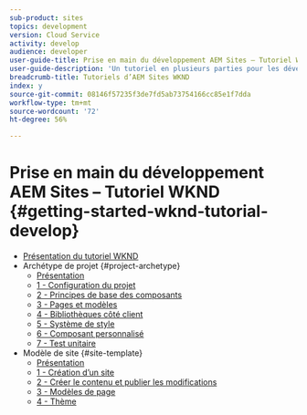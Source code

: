 ```yaml
---
sub-product: sites
topics: development
version: Cloud Service
activity: develop
audience: developer
user-guide-title: Prise en main du développement AEM Sites – Tutoriel WKND
user-guide-description: 'Un tutoriel en plusieurs parties pour les développeurs qui découvrent AEM. Implémentation d’un site AEM pour une marque de style de vie fictive : WKND.'
breadcrumb-title: Tutoriels d’AEM Sites WKND
index: y
source-git-commit: 08146f57235f3de7fd5ab73754166cc85e1f7dda
workflow-type: tm+mt
source-wordcount: '72'
ht-degree: 56%

---
```



# Prise en main du développement AEM Sites – Tutoriel WKND {#getting-started-wknd-tutorial-develop}

+ [Présentation du tutoriel WKND](overview.md)
+ Archétype de projet {#project-archetype}
   + [Présentation](./project-archetype/overview.md)
   + [1 - Configuration du projet](./project-archetype/project-setup.md)
   + [2 - Principes de base des composants](./project-archetype/component-basics.md)
   + [3 - Pages et modèles](./project-archetype/pages-templates.md)
   + [4 - Bibliothèques côté client](./project-archetype/client-side-libraries.md)
   + [5 - Système de style](./project-archetype/style-system.md)
   + [6 - Composant personnalisé](./project-archetype/custom-component.md)
   + [7 - Test unitaire](./project-archetype/unit-testing.md)
+ Modèle de site {#site-template}
   + [Présentation](./site-template/overview.md)
   + [1 - Création d’un site](./site-template/create-site.md)
   + [2 - Créer le contenu et publier les modifications](./site-template/author-content-publish.md)
   + [3 - Modèles de page](./site-template/page-templates.md)
   + [4 - Thème](./site-template/theming.md)
